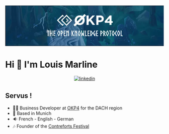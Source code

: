 ![banner](/banner.png)


# Hi 👋 I'm Louis Marline

<div align="center">
<a href="https://www.linkedin.com/in/louismarline/" target="_blank">
<img src=https://img.shields.io/badge/linkedin-%231E77B5.svg?&style=for-the-badge&logo=linkedin&logoColor=white alt=linkedin style="margin-bottom: 5px;" />
</div>
</a>

## Servus !


  -  👨‍💼 Business Developer at [OKP4](https://okp4.network) for the DACH region
  - :city_sunrise: Based in Munich
  - :sound: French - English - German
  - :notes: Founder of the [Contreforts Festival](https://linktr.ee/contreforts)

